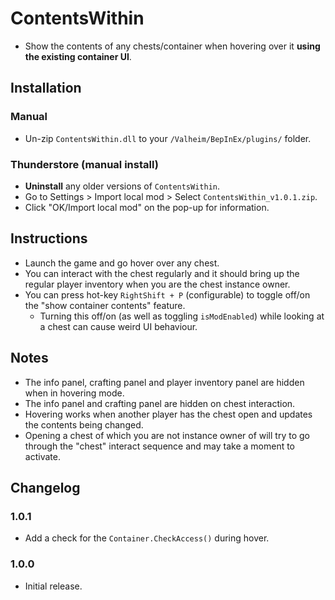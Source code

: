# ContentsWithin

  * Show the contents of any chests/container when hovering over it **using the existing container UI**.

## Installation

### Manual

  * Un-zip `ContentsWithin.dll` to your `/Valheim/BepInEx/plugins/` folder.

### Thunderstore (manual install)

  * **Uninstall** any older versions of `ContentsWithin`.
  * Go to Settings > Import local mod > Select `ContentsWithin_v1.0.1.zip`.
  * Click "OK/Import local mod" on the pop-up for information.

## Instructions

  * Launch the game and go hover over any chest.
  * You can interact with the chest regularly and it should bring up the regular player inventory when you are the
    chest instance owner.
  * You can press hot-key `RightShift + P` (configurable) to toggle off/on the "show container contents" feature.
    * Turning this off/on (as well as toggling `isModEnabled`) while looking at a chest can cause weird UI behaviour.

## Notes

  * The info panel, crafting panel and player inventory panel are hidden when in hovering mode.
  * The info panel and crafting panel are hidden on chest interaction.
  * Hovering works when another player has the chest open and updates the contents being changed.
  * Opening a chest of which you are not instance owner of will try to go through the "chest" interact sequence and may
    take a moment to activate.

## Changelog

### 1.0.1

  * Add a check for the `Container.CheckAccess()` during hover.

### 1.0.0

  * Initial release.